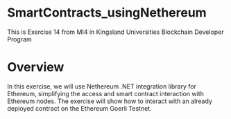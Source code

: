 # SmartContracts_usingNethereum
This is Exercise 14 from MI4 in Kingsland Universities Blockchain Developer Program

# Overview 
In this exercise, we will use Nethereum .NET integration library for Ethereum, simplifying the access and smart
contract interaction with Ethereum nodes. The exercise will show how to interact with an already deployed contract
on the Ethereum Goerli Testnet.

